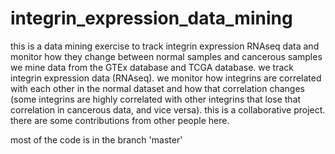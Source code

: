 # integrin_expression_data_mining
this is a data mining exercise to track integrin expression RNAseq data and monitor how they change between normal samples and cancerous samples
we mine data from the GTEx database and TCGA database. we track integrin expression data (RNAseq). we monitor how integrins are correlated with each other in the normal dataset and how that correlation changes (some integrins are highly correlated with other integrins that lose that correlation in cancerous data, and vice versa). 
this is a collaborative project. there are some contributions from other people here. 

most of the code is in the branch 'master' 
